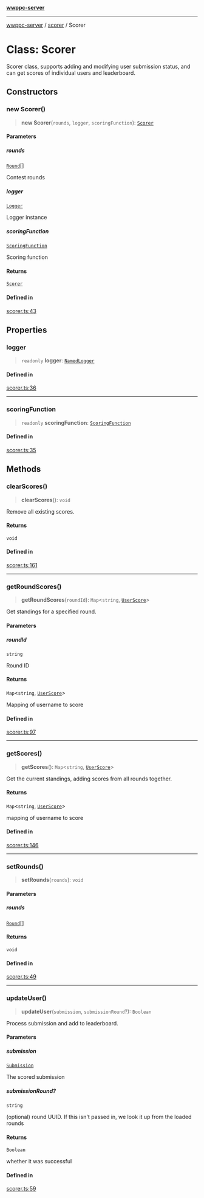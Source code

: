 [**wwppc-server**](../../README.md)

***

[wwppc-server](../../modules.md) / [scorer](../README.md) / Scorer

# Class: Scorer

Scorer class, supports adding and modifying user submission status, and can get scores of individual users and leaderboard.

## Constructors

### new Scorer()

> **new Scorer**(`rounds`, `logger`, `scoringFunction`): [`Scorer`](Scorer.md)

#### Parameters

##### rounds

[`Round`](../../database/type-aliases/Round.md)[]

Contest rounds

##### logger

[`Logger`](../../log/classes/Logger.md)

Logger instance

##### scoringFunction

[`ScoringFunction`](../type-aliases/ScoringFunction.md)

Scoring function

#### Returns

[`Scorer`](Scorer.md)

#### Defined in

[scorer.ts:43](https://github.com/WWPPC/WWPPC-server/blob/2a0f62ef9a8d6c45bd23ae8a1bcfb9cead6c0088/src/scorer.ts#L43)

## Properties

### logger

> `readonly` **logger**: [`NamedLogger`](../../log/classes/NamedLogger.md)

#### Defined in

[scorer.ts:36](https://github.com/WWPPC/WWPPC-server/blob/2a0f62ef9a8d6c45bd23ae8a1bcfb9cead6c0088/src/scorer.ts#L36)

***

### scoringFunction

> `readonly` **scoringFunction**: [`ScoringFunction`](../type-aliases/ScoringFunction.md)

#### Defined in

[scorer.ts:35](https://github.com/WWPPC/WWPPC-server/blob/2a0f62ef9a8d6c45bd23ae8a1bcfb9cead6c0088/src/scorer.ts#L35)

## Methods

### clearScores()

> **clearScores**(): `void`

Remove all existing scores.

#### Returns

`void`

#### Defined in

[scorer.ts:161](https://github.com/WWPPC/WWPPC-server/blob/2a0f62ef9a8d6c45bd23ae8a1bcfb9cead6c0088/src/scorer.ts#L161)

***

### getRoundScores()

> **getRoundScores**(`roundId`): `Map`\<`string`, [`UserScore`](../type-aliases/UserScore.md)\>

Get standings for a specified round.

#### Parameters

##### roundId

`string`

Round ID

#### Returns

`Map`\<`string`, [`UserScore`](../type-aliases/UserScore.md)\>

Mapping of username to score

#### Defined in

[scorer.ts:97](https://github.com/WWPPC/WWPPC-server/blob/2a0f62ef9a8d6c45bd23ae8a1bcfb9cead6c0088/src/scorer.ts#L97)

***

### getScores()

> **getScores**(): `Map`\<`string`, [`UserScore`](../type-aliases/UserScore.md)\>

Get the current standings, adding scores from all rounds together.

#### Returns

`Map`\<`string`, [`UserScore`](../type-aliases/UserScore.md)\>

mapping of username to score

#### Defined in

[scorer.ts:146](https://github.com/WWPPC/WWPPC-server/blob/2a0f62ef9a8d6c45bd23ae8a1bcfb9cead6c0088/src/scorer.ts#L146)

***

### setRounds()

> **setRounds**(`rounds`): `void`

#### Parameters

##### rounds

[`Round`](../../database/type-aliases/Round.md)[]

#### Returns

`void`

#### Defined in

[scorer.ts:49](https://github.com/WWPPC/WWPPC-server/blob/2a0f62ef9a8d6c45bd23ae8a1bcfb9cead6c0088/src/scorer.ts#L49)

***

### updateUser()

> **updateUser**(`submission`, `submissionRound`?): `Boolean`

Process submission and add to leaderboard.

#### Parameters

##### submission

[`Submission`](../../database/type-aliases/Submission.md)

The scored submission

##### submissionRound?

`string`

(optional) round UUID. If this isn't passed in, we look it up from the loaded rounds

#### Returns

`Boolean`

whether it was successful

#### Defined in

[scorer.ts:59](https://github.com/WWPPC/WWPPC-server/blob/2a0f62ef9a8d6c45bd23ae8a1bcfb9cead6c0088/src/scorer.ts#L59)
